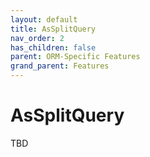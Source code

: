 ```yaml
---
layout: default
title: AsSplitQuery
nav_order: 2
has_children: false
parent: ORM-Specific Features
grand_parent: Features
---
```


# AsSplitQuery

TBD
